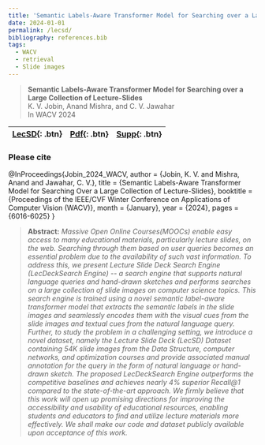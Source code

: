 ```yaml
---
title: 'Semantic Labels-Aware Transformer Model for Searching over a Large Collection of Lecture-Slides'
date: 2024-01-01
permalink: /lecsd/
bibliography: references.bib
tags:
  - WACV
  - retrieval
  - Slide images
---
```


<!-- This repository provides the official blog of the paper: -->
> **Semantic Labels-Aware Transformer Model for Searching over a Large Collection of Lecture-Slides** <br>
> K. V. Jobin, Anand Mishra, and C. V. Jawahar<br>
> In WACV 2024<br>

|[LecSD](https://github.com/jobinkv/LecSD){: .btn}|[Pdf](https://openaccess.thecvf.com/content/WACV2024/papers/Jobin_Semantic_Labels-Aware_Transformer_Model_for_Searching_Over_a_Large_Collection_WACV_2024_paper.pdf){: .btn}| [Supp](https://openaccess.thecvf.com/content/WACV2024/supplemental/Jobin_Semantic_Labels-Aware_Transformer_WACV_2024_supplemental.pdf){: .btn}|
|:------:|:------:|:------:|


### Please cite
@InProceedings{Jobin_2024_WACV,
    author    = {Jobin, K. V. and Mishra, Anand and Jawahar, C. V.},
    title     = {Semantic Labels-Aware Transformer Model for Searching Over a Large Collection of Lecture-Slides},
    booktitle = {Proceedings of the IEEE/CVF Winter Conference on Applications of Computer Vision (WACV)},
    month     = {January},
    year      = {2024},
    pages     = {6016-6025}
}


> **Abstract:** *Massive Open Online Courses(MOOCs) enable easy access to many educational materials, particularly lecture slides, on the web. Searching through them based on user queries becomes an essential problem due to the availability of such vast information.
To address this, we present Lecture Slide Deck Search Engine (LecDeckSearch Engine) -- a search engine that supports natural language queries and hand-drawn sketches and performs searches on a large collection of slide images on computer science topics. 
This search engine is trained using a novel semantic label-aware transformer model that extracts the semantic labels in the slide images and seamlessly encodes them with the visual cues from the slide images and textual cues from the natural language query. 
Further, to study the problem in a challenging setting, we introduce a novel dataset, namely the Lecture Slide Deck (LecSD) Dataset containing $54K$ slide images from the Data Structure, computer networks, and optimization courses and provide associated manual annotation for the query in the form of natural language or hand-drawn sketch.
The proposed LecDeckSearch Engine outperforms the competitive baselines and achieves nearly $4\%$ superior Recall@1 compared to the state-of-the-art approach. We firmly believe that this work will open up promising directions for improving the accessibility and usability of educational resources, enabling students and educators to find and utilize lecture materials more effectively. We shall make our code and dataset publicly available upon acceptance of this work.*<br>

